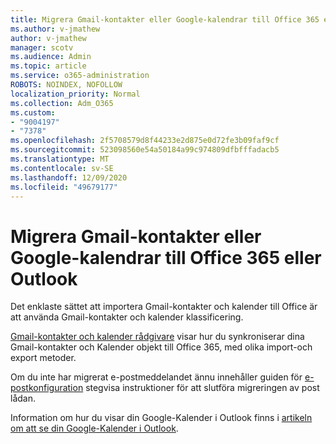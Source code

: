 ```yaml
---
title: Migrera Gmail-kontakter eller Google-kalendrar till Office 365 eller Outlook
ms.author: v-jmathew
author: v-jmathew
manager: scotv
ms.audience: Admin
ms.topic: article
ms.service: o365-administration
ROBOTS: NOINDEX, NOFOLLOW
localization_priority: Normal
ms.collection: Adm_O365
ms.custom:
- "9004197"
- "7378"
ms.openlocfilehash: 2f5708579d8f44233e2d875e0d72fe3b09faf9cf
ms.sourcegitcommit: 523098560e54a50184a99c974809dfbfffadacb5
ms.translationtype: MT
ms.contentlocale: sv-SE
ms.lasthandoff: 12/09/2020
ms.locfileid: "49679177"
---
```

# <a name="migrate-gmail-contacts-or-google-calendars-to-office-365-or-outlook"></a>Migrera Gmail-kontakter eller Google-kalendrar till Office 365 eller Outlook

Det enklaste sättet att importera Gmail-kontakter och kalender till Office är att använda Gmail-kontakter och kalender klassificering.

[Gmail-kontakter och kalender rådgivare](https://go.microsoft.com/fwlink/?linkid=2134386) visar hur du synkroniserar dina Gmail-kontakter och Kalender objekt till Office 365, med olika import-och export metoder.

Om du inte har migrerat e-postmeddelandet ännu innehåller guiden för [e-postkonfiguration](https://go.microsoft.com/fwlink/?linkid=2133951) stegvisa instruktioner för att slutföra migreringen av post lådan.

Information om hur du visar din Google-Kalender i Outlook finns i [artikeln om att se din Google-Kalender i Outlook](https://go.microsoft.com/fwlink/?linkid=2083939).
